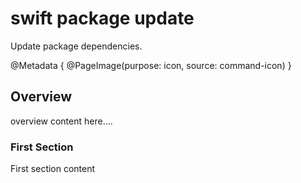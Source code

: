 # swift package update

Update package dependencies.

@Metadata {
    @PageImage(purpose: icon, source: command-icon)
}

## Overview

overview content here....

### First Section

First section content
